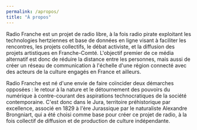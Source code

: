 ```yaml
---
permalink: /apropos/
title: "À propos"
---
```


Radio Franche est un projet de radio libre, à la fois radio pirate exploitant les technologies hertziennes et base de données  en ligne visant à faciliter les rencontres, les projets collectifs, le débat activiste, et la diffusion des projets artistiques en Franche-Comté. L'objectif premier de ce média alternatif est donc de réduire la distance entre les personnes, mais aussi de créer un réseau de communication à l'échelle d'une région connecté avec des acteurs de la culture engagés en France et ailleurs.

Radio Franche est né d'une envie de faire coïncider deux démarches opposées : le retour à la nature et le détournement des pouvoirs du numérique à contre-courant des aspirations technocratiques de la société contemporaine. C'est donc dans le Jura, territoire préhistorique par excellence, associé en 1829 à l'ère Jurassique par le naturaliste Alexandre Brongniart, qui a été choisi comme base pour créer ce projet de radio, à la fois collectif de diffusion et de production de culture indépendante.
